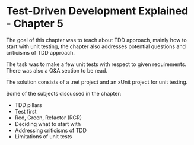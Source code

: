 # Test-Driven Development Explained - Chapter 5

The goal of this chapter was to teach about TDD approach, mainly how to start with unit testing, the chapter also addresses potential questions and criticisms of TDD approach.

The task was to make a few unit tests with respect to given requirements. There was also a Q&A section to be read.

The solution consists of a .net project and an xUnit project for unit testing.

Some of the subjects discussed in the chapter:
- TDD pillars
- Test first
- Red, Green, Refactor (RGR)
- Deciding what to start with
- Addressing criticisms of TDD
- Limitations of unit tests